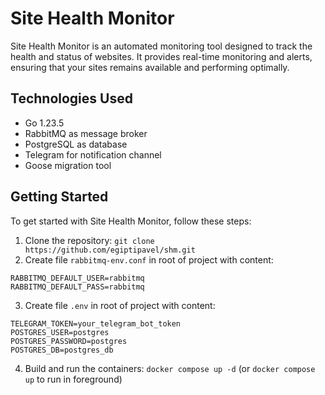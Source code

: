 # Site Health Monitor

Site Health Monitor is an automated monitoring tool designed to track the health and status of websites. It provides real-time monitoring and alerts, ensuring that your sites remains available and performing optimally.

## Technologies Used

* Go 1.23.5
* RabbitMQ as message broker
* PostgreSQL as database
* Telegram for notification channel
* Goose migration tool

## Getting Started

To get started with Site Health Monitor, follow these steps:

1. Clone the repository: `git clone https://github.com/egiptipavel/shm.git`
2. Create file `rabbitmq-env.conf` in root of project with content:
```
RABBITMQ_DEFAULT_USER=rabbitmq
RABBITMQ_DEFAULT_PASS=rabbitmq
```
3. Create file `.env` in root of project with content:
```
TELEGRAM_TOKEN=your_telegram_bot_token
POSTGRES_USER=postgres
POSTGRES_PASSWORD=postgres
POSTGRES_DB=postgres_db
```
4. Build and run the containers: `docker compose up -d` (or `docker compose up` to run in foreground)

